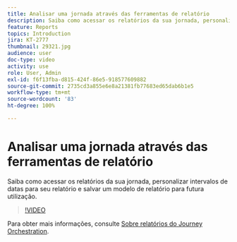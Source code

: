 ```yaml
---
title: Analisar uma jornada através das ferramentas de relatório
description: Saiba como acessar os relatórios da sua jornada, personalizar intervalos de datas para seu relatório e salvar um modelo de relatório para futura utilização.
feature: Reports
topics: Introduction
jira: KT-2777
thumbnail: 29321.jpg
audience: user
doc-type: video
activity: use
role: User, Admin
exl-id: f6f13fba-d815-424f-86e5-918577609882
source-git-commit: 2735cd3a855e6e8a21381fb77683ed65dab6b1e5
workflow-type: tm+mt
source-wordcount: '83'
ht-degree: 100%

---
```


# Analisar uma jornada através das ferramentas de relatório

Saiba como acessar os relatórios da sua jornada, personalizar intervalos de datas para seu relatório e salvar um modelo de relatório para futura utilização.

>[!VIDEO](https://video.tv.adobe.com/v/29321?quality=12&learn=on)

Para obter mais informações, consulte [Sobre relatórios do Journey Orchestration](https://experienceleague.adobe.com/docs/journeys/using/journey-reports/about-journey-reports.html?lang=pt-BR).
